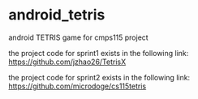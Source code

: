 # android_tetris
android TETRIS game for cmps115 project

the project code for sprint1
exists in the following link:
https://github.com/jzhao26/TetrisX

the project code for sprint2
exists in the following link: https://github.com/microdoge/cs115tetris
